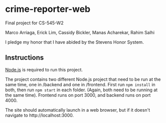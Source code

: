 # crime-reporter-web

Final project for CS-545-W2

Marco Arriaga, Erick Lim, Cassidy Bickler, Manas Acharekar, Rahim Salhi

I pledge my honor that I have abided by the Stevens Honor System.

## Instructions

[Node.js](https://nodejs.org/en/) is required to run this project. 

The project contains two different Node.js project that need to be run at the same time, one in /backend and one in /frontend. First run `npm install` in both,
then run `npm start` in each folder. (Again, both need to be running at the same time). Frontend runs on port 3000, and backend runs on port 4000.

The site should automatically launch in a web browser, but if it doesn't navigate to http://localhost:3000.
